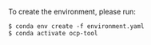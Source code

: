 To create the environment, please run:
```console
$ conda env create -f environment.yaml
$ conda activate ocp-tool
```
